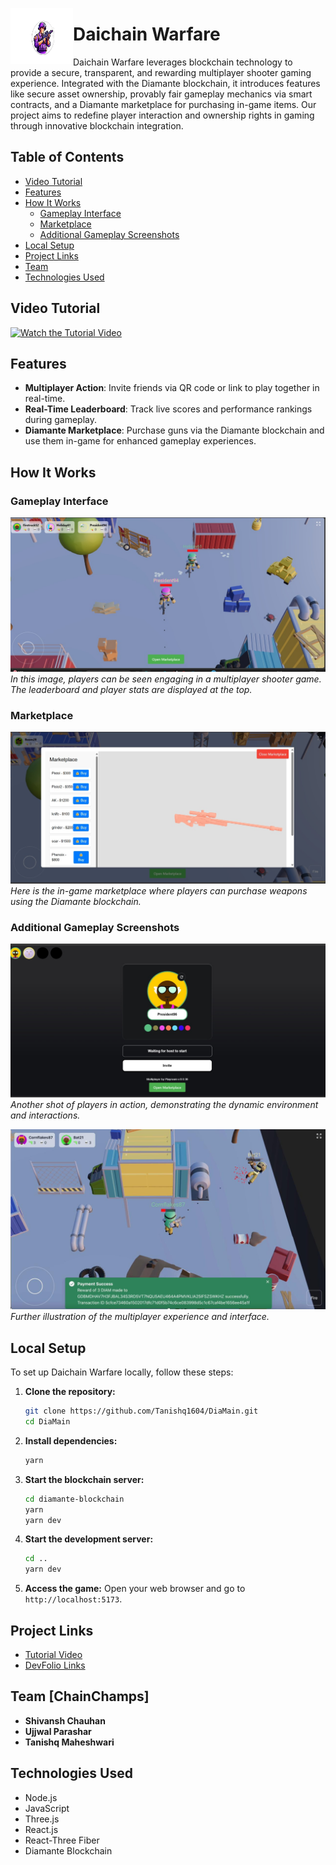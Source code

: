 <p align="center">
  <img src="public/images/logo.jpeg" alt="Daichain Warfare Logo" width="100" height="90" align="left"/>
  <h1>Daichain Warfare</h1>
</p>

Daichain Warfare leverages blockchain technology to provide a secure, transparent, and rewarding multiplayer shooter gaming experience. Integrated with the Diamante blockchain, it introduces features like secure asset ownership, provably fair gameplay mechanics via smart contracts, and a Diamante marketplace for purchasing in-game items. Our project aims to redefine player interaction and ownership rights in gaming through innovative blockchain integration.

## Table of Contents

- [Video Tutorial](#video-tutorial)
- [Features](#features)
- [How It Works](#how-it-works)
  - [Gameplay Interface](#gameplay-interface)
  - [Marketplace](#marketplace)
  - [Additional Gameplay Screenshots](#additional-gameplay-screenshots)
- [Local Setup](#local-setup)
- [Project Links](#project-links)
- [Team](#team)
- [Technologies Used](#technologies-used)

## Video Tutorial

[![Watch the Tutorial Video](https://img.youtube.com/vi/EWkw6Vy4bXE/0.jpg)](https://www.youtube.com/watch?v=EWkw6Vy4bXE)

## Features

- **Multiplayer Action**: Invite friends via QR code or link to play together in real-time.
- **Real-Time Leaderboard**: Track live scores and performance rankings during gameplay.
- **Diamante Marketplace**: Purchase guns via the Diamante blockchain and use them in-game for enhanced gameplay experiences.

## How It Works

### Gameplay Interface

![Gameplay Interface](public/images/in-game.jpeg)
*In this image, players can be seen engaging in a multiplayer shooter game. The leaderboard and player stats are displayed at the top.*

### Marketplace

![Marketplace](public/images/marketplace.jpeg)
*Here is the in-game marketplace where players can purchase weapons using the Diamante blockchain.*

### Additional Gameplay Screenshots

![Gameplay Screenshot 2](public/images/game-screen.jpeg)
*Another shot of players in action, demonstrating the dynamic environment and interactions.*

![Gameplay Screenshot 3](public/images/gameplay.jpeg)
*Further illustration of the multiplayer experience and interface.*

## Local Setup

To set up Daichain Warfare locally, follow these steps:

1. **Clone the repository:**
    ```sh
    git clone https://github.com/Tanishq1604/DiaMain.git
    cd DiaMain
    ```

2. **Install dependencies:**
    ```sh
    yarn
    ```

3. **Start the blockchain server:**
    ```sh
    cd diamante-blockchain
    yarn
    yarn dev
    ```

4. **Start the development server:**
    ```sh
    cd ..
    yarn dev
    ```

5. **Access the game:**
    Open your web browser and go to `http://localhost:5173`.

## Project Links

- [Tutorial Video](https://www.youtube.com/watch?v=EWkw6Vy4bXE)
- [DevFolio Links](https://devfolio.co/projects/daichain-warfare-a47e)

## Team [ChainChamps]

- **Shivansh Chauhan**
- **Ujjwal Parashar**
- **Tanishq Maheshwari**

## Technologies Used

- Node.js
- JavaScript
- Three.js
- React.js
- React-Three Fiber
- Diamante Blockchain
